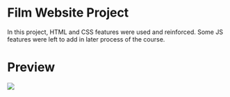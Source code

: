 
# Film Website Project
In this project, HTML and CSS features were used and reinforced. Some JS features were left to add in later process of the course.

# Preview

![](filmsitesi2.gif)

